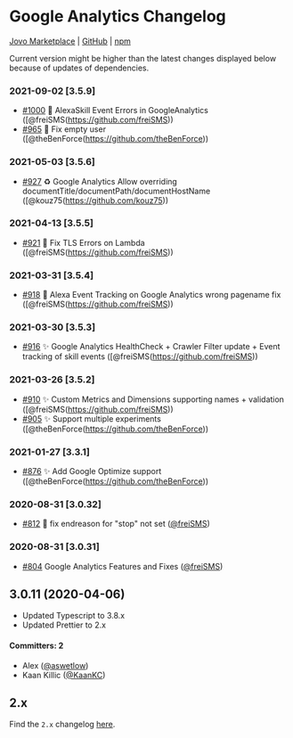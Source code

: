 # Google Analytics Changelog

[Jovo Marketplace](https://www.jovo.tech/marketplace/jovo-analytics-googleanalytics) | [GitHub](https://github.com/jovotech/jovo-framework/tree/master/jovo-integrations/jovo-analytics-googleanalytics) | [npm](https://www.npmjs.com/package/jovo-analytics-googleanalytics)

Current version might be higher than the latest changes displayed below because of updates of dependencies.


### 2021-09-02 [3.5.9]
* [#1000](https://github.com/jovotech/jovo-framework/pull/1000) :bug: AlexaSkill Event Errors in GoogleAnalytics ([@freiSMS(https://github.com/freiSMS))
* [#965](https://github.com/jovotech/jovo-framework/pull/965) :bug: Fix empty user ([@theBenForce(https://github.com/theBenForce))


### 2021-05-03 [3.5.6]
* [#927](https://github.com/jovotech/jovo-framework/pull/927) :recycle: Google Analytics Allow overriding documentTitle/documentPath/documentHostName ([@kouz75(https://github.com/kouz75))


### 2021-04-13 [3.5.5]
* [#921](https://github.com/jovotech/jovo-framework/pull/921) :bug: Fix TLS Errors on Lambda ([@freiSMS(https://github.com/freiSMS))


### 2021-03-31 [3.5.4]
* [#918](https://github.com/jovotech/jovo-framework/pull/918) :bug: Alexa Event Tracking on Google Analytics wrong pagename fix ([@freiSMS(https://github.com/freiSMS))


### 2021-03-30 [3.5.3]
* [#916](https://github.com/jovotech/jovo-framework/pull/916) ✨ Google Analytics HealthCheck + Crawler Filter update + Event tracking of skill events ([@freiSMS(https://github.com/freiSMS))


### 2021-03-26 [3.5.2]

* [#910](https://github.com/jovotech/jovo-framework/pull/910) ✨ Custom Metrics and Dimensions supporting names + validation ([@freiSMS(https://github.com/freiSMS))
* [#905](https://github.com/jovotech/jovo-framework/pull/905) ✨ Support multiple experiments ([@theBenForce(https://github.com/theBenForce))



### 2021-01-27 [3.3.1]

* [#876](https://github.com/jovotech/jovo-framework/pull/876) ✨ Add Google Optimize support ([@theBenForce(https://github.com/theBenForce))


### 2020-08-31 [3.0.32]
 
* [#812](https://github.com/jovotech/jovo-framework/pull/812) :bug: fix endreason for "stop" not set ([@freiSMS](https://github.com/freiSMS))


### 2020-08-31 [3.0.31]
 
* [#804](https://github.com/jovotech/jovo-framework/pull/804) Google Analytics Features and Fixes ([@freiSMS](https://github.com/freiSMS))

## 3.0.11 (2020-04-06)

* Updated Typescript to 3.8.x
* Updated Prettier to 2.x

#### Committers: 2
- Alex ([@aswetlow](https://github.com/aswetlow))
- Kaan Killic ([@KaanKC](https://github.com/KaanKC))

## 2.x

Find the `2.x` changelog [here](https://github.com/jovotech/jovo-framework/blob/v2/CHANGELOG.md).
